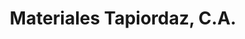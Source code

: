 ---
title: "Materiales Tapiordaz, C.A."
url: /ciudad-guayana-puerto-ordaz/materiales-tapiordaz-c-a/
shop: Baustoffe
---